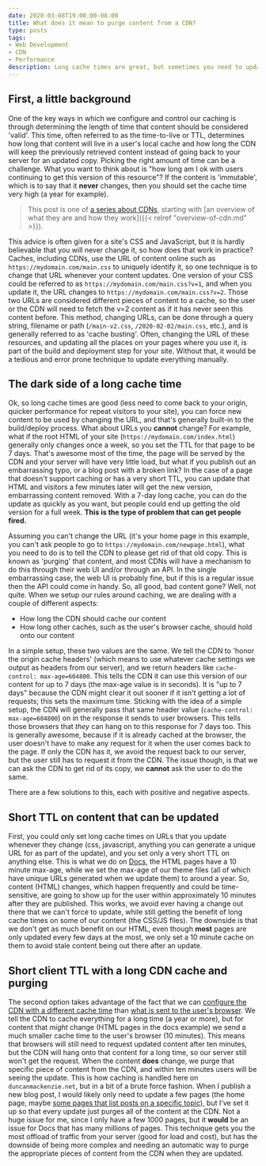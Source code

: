 ```yaml
---
date: 2020-03-08T19:00:00-08:00
title: What does it mean to purge content from a CDN?
type: posts
tags:
- Web Development
- CDN
- Performance
description: Long cache times are great, but sometimes you need to update content before that time is up, which is where purging and invalidating comes in.
---
```


## First, a little background

One of the key ways in which we configure and control our caching is through determining the length of time that content should be considered 'valid'. This time, often referred to as the time-to-live or TTL, determines how long that content will live in a user's local cache and how long the CDN will keep the previously retrieved content instead of going back to your server for an updated copy. Picking the right amount of time can be a challenge. What you want to think about is "how long am I ok with users continuing to get this version of this resource"? If the content is 'immutable', which is to say that it **never** changes, then you should set the cache time very high (a year for example).

> This post is one of [a series about CDNs](/tags/cdn/), starting with [an overview of what they are and how they work]({{< relref "overview-of-cdn.md" >}}).

This advice is often given for a site's CSS and JavaScript, but it is hardly believable that you will never change it, so how does that work in practice? Caches, including CDNs, use the URL of content online such as `https://mydomain.com/main.css` to uniquely identify it, so one technique is to change that URL whenever your content updates. One version of your CSS could be referred to as `https://mydomain.com/main.css?v=1`, and when you update it, the URL changes to `https://mydomain.com/main.css?v=2`. Those two URLs are considered different pieces of content to a cache, so the user or the CDN will need to fetch the v=2 content as if it has never seen this content before. This method, changing URLs, can be done through a query string, filename or path (`/main-v2.css`, `/2020-02-02/main.css`, etc.), and is generally referred to as 'cache busting'. Often, changing the URL of these resources, and updating all the places on your pages where you use it, is part of the build and deployment step for your site. Without that, it would be a tedious and error prone technique to update everything manually.

## The dark side of a long cache time

Ok, so long cache times are good (less need to come back to your origin, quicker performance for repeat visitors to your site), you can force new content to be used by changing the URL, and that's generally built-in to the build/deploy process. What about URLs you **cannot** change? For example, what if the root HTML of your site (`https://mydomain.com/index.html`) generally only changes once a week, so you set the TTL for that page to be 7 days. That's awesome most of the time, the page will be served by the CDN and your server will have very little load, but what if you publish out an embarrassing typo, or a blog post with a broken link? In the case of a page that doesn't support caching or has a very short TTL, you can update that HTML and visitors a few minutes later will get the new version, embarrassing content removed. With a 7-day long cache, you can do the update as quickly as you want, but people could end up getting the old version for a full week. **This is the type of problem that can get people fired.**

Assuming you can't change the URL (it's your home page in this example, you can't ask people to go to `https://mydomain.com/newpage.html`), what you need to do is to tell the CDN to please get rid of that old copy. This is known as 'purging' that content, and most CDNs will have a mechanism to do this through their web UI and/or through an API. In the single embarrassing case, the web UI is probably fine, but if this is a regular issue then the API could come in handy. So, all good, bad content gone? Well, not quite. When we setup our rules around caching, we are dealing with a couple of different aspects:

* How long the CDN should cache our content
* How long other caches, such as the user's browser cache, should hold onto our content

In a simple setup, these two values are the same. We tell the CDN to 'honor the origin cache headers' (which means to use whatever cache settings we output as headers from our server), and we return headers like `cache-control: max-age=604800`. This tells the CDN it can use this version of our content for up to 7 days (the max-age value is in seconds). It is "up to 7 days" because the CDN might clear it out sooner if it isn't getting a lot of requests; this sets the maximum time. Sticking with the idea of a simple setup, the CDN will generally pass that same header value (`cache-control: max-age=604800`) on in the response it sends to user browsers. This tells those browsers that *they* can hang on to this response for 7 days too. This is generally awesome, because if it is already cached at the browser, the user doesn't have to make any request for it when the user comes back to the page. If only the CDN has it, we avoid the request back to our server, but the user still has to request it from the CDN. The issue though, is that we can ask the CDN to get rid of its copy, we **cannot** ask the user to do the same.

There are a few solutions to this, each with positive and negative aspects.

## Short TTL on content that can be updated

First, you could only set long cache times on URLs that you update whenever they change (css, javascript, anything you can generate a unique URL for as part of the update), and you set only a very short TTL on anything else. This is what we do on [Docs](https://docs.microsoft.com), the HTML pages have a 10 minute max-age, while we set the max-age of our theme files (all of which have unique URLs generated when we update them) to around a year. So, content (HTML) changes, which happen frequently and could be time-sensitive, are going to show up for the user within approximately 10 minutes after they are published. This works, we avoid ever having a change out there that we can't force to update, while still getting the benefit of long cache times on some of our content (the CSS/JS files). The downside is that we don't get as much benefit on our HTML, even though **most** pages are only updated every few days at the most, we only set a 10 minute cache on them to avoid stale content being out there after an update.

## Short client TTL with a long CDN cache and purging

The second option takes advantage of the fact that we can [configure the CDN with a different cache time](https://www.keycdn.com/blog/http-cache-headers#s-maxage) than [what is sent to the user's browser](https://www.keycdn.com/blog/http-cache-headers#max-age). We tell the CDN to cache everything for a long time (a year or more), but for content that *might* change (HTML pages in the docs example) we send a much smaller cache time to the user's browser (10 minutes). This means that browsers will still need to request updated content after ten minutes, but the CDN will hang onto that content for a long time, so our server still won't get the request. When the content **does** change, we purge that specific piece of content from the CDN, and within ten minutes users will be seeing the update. This is how caching is handled here on `duncanmackenzie.net`, but in a bit of a brute force fashion. When I publish a new blog post, I would likely only need to update a few pages (the home page, maybe [some pages that list posts on a specific topic](/tags/cdn/)), but I've set it up so that every update just purges all of the content at the CDN. Not a huge issue for me, since I only have a few 1000 pages, but it **would** be an issue for Docs that has many millions of pages. This technique gets you the most offload of traffic from your server (good for load and cost), but has the downside of being more complex and needing an automatic way to purge the appropriate pieces of content from the CDN when they are updated.
